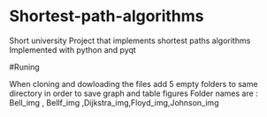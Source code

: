 # Shortest-path-algorithms
Short university Project that implements shortest paths algorithms
Implemented with python and pyqt

#Runing

When cloning and dowloading the files add 5 empty folders to same directory in order to save graph and table figures
Folder names are : Bell_img , Bellf_img ,Dijkstra_img,Floyd_img,Johnson_img
